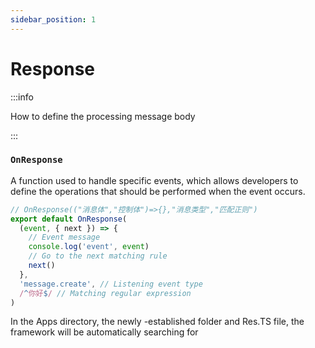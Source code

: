 ```yaml
---
sidebar_position: 1
---
```


# Response

:::info

How to define the processing message body

:::

### `OnResponse`

A function used to handle specific events, which allows developers to define the operations that should be performed when the event occurs.

```ts title="apps/**/*/res.ts"
// OnResponse(("消息体","控制体")=>{},"消息类型","匹配正则")
export default OnResponse(
  (event, { next }) => {
    // Event message
    console.log('event', event)
    // Go to the next matching rule
    next()
  },
  'message.create', // Listening event type
  /^你好$/ // Matching regular expression
)
```

In the Apps directory, the newly -established folder and Res.TS file, the framework will be automatically searching for
